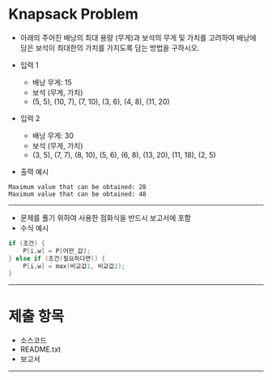# Knapsack Problem
- 아래의 주어진 배낭의 최대 용량 (무게)과 보석의 무게 및 가치를 고려하여 배낭에 담은 보석이 최대한의 가치를 가지도록 담는 방법을 구하시오.
- 입력 1
    - 배낭 무게: 15
    - 보석 (무게, 가치)
    - (5, 5), (10, 7), (7, 10), (3, 6), (4, 8), (11, 20)
- 입력 2
    - 배낭 무게: 30
    - 보석 (무게, 가치)
    - (3, 5), (7, 7), (8, 10), (5, 6), (6, 8), (13, 20), (11, 18), (2, 5)

- 출력 예시
```
Maximum value that can be obtained: 28
Maximum value that can be obtained: 48
```
--- 
- 문제를 풀기 위하여 사용한 점화식을 반드시 보고서에 포함
- 수식 예시
```cpp
if (조건) {
    P[i,w] = P[어떤_값];
} else if (조건(필요하다면)) {
    P[i,w] = max(비교값1, 비교값2);
}
```
---
# 제출 항목
- 소스코드
- README.txt
- 보고서
---
